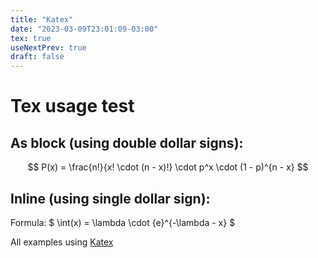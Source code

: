 ```yaml
---
title: "Katex"
date: "2023-03-09T23:01:09-03:00"
tex: true
useNextPrev: true
draft: false
---
```


# Tex usage test

## As block (using double dollar signs):

$$ P(x) = \frac{n!}{x! \cdot (n - x)!} \cdot p^x \cdot (1 - p)^{n - x} $$

## Inline (using single dollar sign):

Formula: $ \int(x) = \lambda \cdot {e}^{-\lambda - x} $

All examples using [Katex](https://katex.org/)
